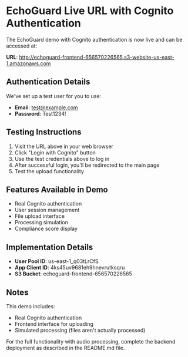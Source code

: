 # EchoGuard Live URL with Cognito Authentication

The EchoGuard demo with Cognito authentication is now live and can be accessed at:

**URL**: http://echoguard-frontend-656570226565.s3-website-us-east-1.amazonaws.com

## Authentication Details

We've set up a test user for you to use:

- **Email**: test@example.com
- **Password**: Test1234!

## Testing Instructions

1. Visit the URL above in your web browser
2. Click "Login with Cognito" button
3. Use the test credentials above to log in
4. After successful login, you'll be redirected to the main page
5. Test the upload functionality

## Features Available in Demo

- Real Cognito authentication
- User session management
- File upload interface
- Processing simulation
- Compliance score display

## Implementation Details

- **User Pool ID**: us-east-1_q03tLrCfS
- **App Client ID**: 4ks45uv9681eh9hnevrutksqru
- **S3 Bucket**: echoguard-frontend-656570226565

## Notes

This demo includes:
- Real Cognito authentication
- Frontend interface for uploading
- Simulated processing (files aren't actually processed)

For the full functionality with audio processing, complete the backend deployment as described in the README.md file.